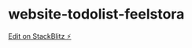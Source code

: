 # website-todolist-feelstora

[Edit on StackBlitz ⚡️](https://stackblitz.com/edit/web-platform-cdmiod)